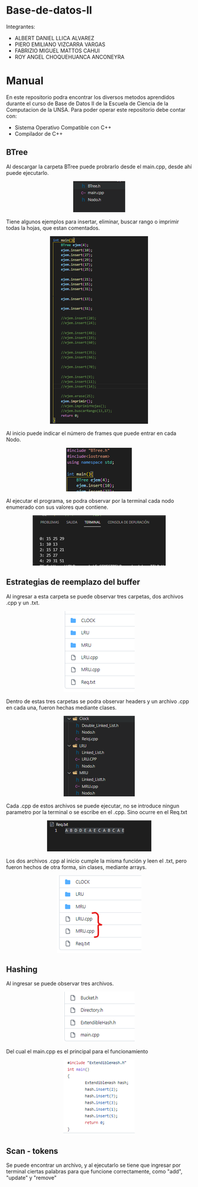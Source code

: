 # Base-de-datos-II

Integrantes:
- ALBERT DANIEL LLICA ALVAREZ
- PIERO EMILIANO VIZCARRA VARGAS
- FABRIZIO MIGUEL MATTOS CAHUI
- ROY ANGEL CHOQUEHUANCA ANCONEYRA

# Manual
En este repositorio podra encontrar los diversos metodos aprendidos durante el curso de Base de Datos II de la Escuela de Ciencia de la Computacion de la UNSA.
Para poder operar este repositorio debe contar con:
* Sistema Operativo Compatible con C++
* Compilador de C++

## BTree
Al descargar la carpeta BTree puede probrarlo desde el main.cpp, desde ahí puede ejecutarlo.
<p align="center">
  <img src="Imagenes/BTree_main.png">
</p>

Tiene algunos ejemplos para insertar, eliminar, buscar rango o imprimir todas la hojas, que estan comentados.
<p align="center">
  <img src="Imagenes/BTree_ejemplos.png">
</p>

Al inicio puede indicar el número de frames que puede entrar en cada Nodo. 
<p align="center">
  <img src="Imagenes/BTree_inicio.png">
</p>

Al ejecutar el programa, se podra observar por la terminal cada nodo enumerado con sus valores que contiene.
<p align="center">
  <img src="Imagenes/BTree_terminal.png">
</p>

## Estrategias de reemplazo del buffer
Al ingresar a esta carpeta se puede observar tres carpetas, dos archivos .cpp y un .txt.
<p align="center">
  <img src="Imagenes/ER_ingresar.png">
</p>

Dentro de estas tres carpetas se podra observar headers y un archivo .cpp en cada una, fueron hechas mediante clases.
<p align="center">
  <img src="Imagenes/ER_carpetas.png">
</p>

Cada .cpp de estos archivos se puede ejecutar, no se introduce ningun parametro por la terminal o se escribe en el .cpp. Sino ocurre en el Req.txt
<p align="center">
  <img src="Imagenes/ER_txt.png">
</p>

Los dos archivos .cpp al inicio cumple la misma función y leen el .txt, pero fueron hechos de otra forma, sin clases, mediante arrays.
<p align="center">
  <img src="Imagenes/ER_archivos.png">
</p>

## Hashing
Al ingresar se puede observar tres archivos.
<p align="center">
  <img src="Imagenes/Hashing_archivos.png">
</p>

Del cual el main.cpp es el principal para el funcionamiento
<p align="center">
  <img src="Imagenes/Hashing_main.png">
</p>

## Scan - tokens
Se puede encontrar un archivo, y al ejecutarlo se tiene que ingresar por terminal ciertas palabras para que funcione correctamente, como "add", "update" y "remove"


